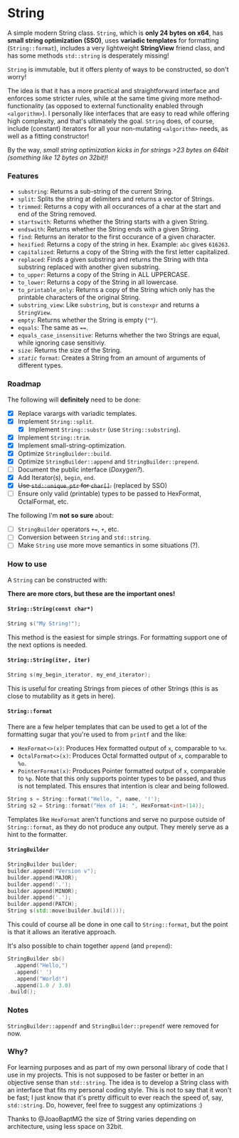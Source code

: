 # String
A simple modern String class. `String`, which is **only 24 bytes on x64**, has **small string optimization (SSO)**, uses **variadic templates** for formatting (`String::format`), includes a very lightweight **StringView** friend class, and has some methods `std::string` is desperately missing!

`String` is immutable, but it offers plenty of ways to be constructed, so don't worry!

The idea is that it has a more practical and straightforward interface and enforces some stricter rules, while at the same time giving more method-functionality (as opposed to external functionality enabled through `<algorithm>`). I personally like interfaces that are easy to read while offering high complexity, and that's ultimately the goal. `String` does, of course, include (constant) iterators for all your non-mutating `<algorithm>` needs, as well as a fitting constructor!

By the way, *small string optimization kicks in for strings >23 bytes on 64bit (something like 12 bytes on 32bit)*!

### Features

* `substring`: Returns a sub-string of the current String. 
* `split`: Splits the string at delimiters and returns a vector of Strings.
* `trimmed`: Returns a copy with all occurances of a char at the start and end of the String removed.
* `startswith`: Returns whether the String starts with a given String.
* `endswith`: Returns whether the String ends with a given String.
* `find`: Returns an iterator to the first occurance of a given character.
* `hexified`: Returns a copy of the string in hex. Example: `abc` gives `616263`.
* `capitalized`: Returns a copy of the String with the first letter capitalized.
* `replaced`: Finds a given substring and returns the String with thta substring replaced with another given substring.
* `to_upper`: Returns a copy of the String in ALL UPPERCASE.
* `to_lower`: Returns a copy of the String in all lowercase.
* `to_printable_only`: Returns a copy of the String which only has the printable characters of the original String.
* `substring_view`: Like `substring`, but is `constexpr` and returns a `StringView`.
* `empty`: Returns whether the String is empty (`""`).
* `equals`: The same as `==`.
* `equals_case_insensitive`: Returns whether the two Strings are equal, while ignoring case sensitiviy.
* `size`: Returns the size of the String.
* *`static`* `format`: Creates a String from an amount of arguments of different types.

### Roadmap

The following will **definitely** need to be done:

- [x] Replace varargs with variadic templates.
- [x] Implement `String::split`.
  - [x] Implement `String::substr` (use `String::substring`).
- [x] Implement `String::trim`.
- [x] Implement small-string-optimization.
- [x] Optimize `StringBuilder::build`.
- [x] Optimize `StringBuilder::append` and `StringBuilder::prepend`.
- [ ] Document the public interface (*Doxygen?*).
- [x] Add Iterator(s), `begin`, `end`.
- [x] ~~Use `std::unique_ptr` for `char[]`.~~ (replaced by SSO)
- [ ] Ensure only valid (printable) types to be passed to HexFormat, OctalFormat, etc.

The following I'm **not so sure** about:

- [ ] `StringBuilder` operators `+=`, `+`, etc.
- [ ] Conversion between `String` and `std::string`.
- [ ] Make `String` use more move semantics in some situations (?).

### How to use

A `String` can be constructed with:

**There are more ctors, but these are the important ones!**

#### `String::String(const char*)`
```cpp
String s("My String!");
```
This method is the easiest for simple strings. For formatting support one of the next options is needed.

#### `String::String(iter, iter)`
```cpp
String s(my_begin_iterator, my_end_iterator);
```
This is useful for creating Strings from pieces of other Strings (this is as close to mutability as it gets in here).

#### `String::format`

There are a few helper templates that can be used to get a lot of the formatting sugar that you're used to from `printf` and the like:

* `HexFormat<>(x)`: Produces Hex formatted output of `x`, comparable to `%x`.
* `OctalFormat<>(x)`: Produces Octal formatted output of `x`, comparable to `%o`.
* `PointerFormat(x)`: Produces Pointer formatted output of `x`, comparable to `%p`. Note that this only supports pointer types to be passed, and thus is not templated. This ensures that intention is clear and being followed.

```cpp
String s = String::format("Hello, ", name, '!');
String s2 = String::format("Hex of 14: ", HexFormat<int>(14));
```

Templates like `HexFormat` aren't functions and serve no purpose outside of `String::format`, as they do not produce any output. They merely serve as a hint to the formatter.

#### `StringBuilder`
```cpp
StringBuilder builder;
builder.append("Version v");
builder.append(MAJOR);
builder.append('.');
builder.append(MINOR);
builder.append('.');
builder.append(PATCH);
String s(std::move(builder.build()));
```
This could of course all be done in one call to `String::format`, but the point is that it allows an iterative approach.

It's also possible to chain together `append` (and `prepend`):
```cpp
StringBuilder sb()
  .append("Hello,")
  .append(' ')
  .append("World!")
  .append(1.0 / 3.0)
.build();
```

### Notes

`StringBuilder::appendf` and `StringBuilder::prependf` were removed for now.

### Why?

For learning purposes and as part of my own personal library of code that I use in my projects. This is not supposed to be faster or better in an objective sense than `std::string`. The idea is to develop a String class with an interface that fits my personal coding style. This is not to say that it won't be fast; I just know that it's pretty difficult to ever reach the speed of, say, `std::string`.
Do, however, feel free to suggest any optimizations :)

Thanks to @JoaoBaptMG the size of String varies depending on architecture, using less space on 32bit.
